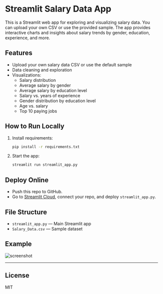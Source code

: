 # Streamlit Salary Data App

This is a Streamlit web app for exploring and visualizing salary data. You can upload your own CSV or use the provided sample. The app provides interactive charts and insights about salary trends by gender, education, experience, and more.

## Features
- Upload your own salary data CSV or use the default sample
- Data cleaning and exploration
- Visualizations:
  - Salary distribution
  - Average salary by gender
  - Average salary by education level
  - Salary vs. years of experience
  - Gender distribution by education level
  - Age vs. salary
  - Top 10 paying jobs

## How to Run Locally
1. Install requirements:
   ```bash
   pip install -r requirements.txt
   ```
2. Start the app:
   ```bash
   streamlit run streamlit_app.py
   ```

## Deploy Online
- Push this repo to GitHub.
- Go to [Streamlit Cloud](https://streamlit.io/cloud), connect your repo, and deploy `streamlit_app.py`.

## File Structure
- `streamlit_app.py` — Main Streamlit app
- `Salary_Data.csv` — Sample dataset

## Example
![screenshot](screenshot.png)

---

## License
MIT
